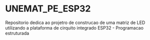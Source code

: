 # UNEMAT_PE_ESP32
Repositorio dedica ao projetro de construcao de uma matriz de LED utilizando a plataforma de cirquito integrado ESP32 - Programacao estruturada
